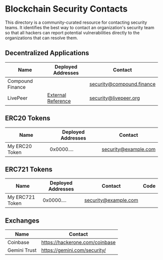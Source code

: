 # Blockchain Security Contacts

This directory is a community-curated resource for contacting security teams. It identifies the best way to contact an organization's security team so that all hackers can report potential vulnerabilities directly to the organizations that can resolve them.

## Decentralized Applications

| Name | Deployed Addresses | Contact | 
| --- | --- | --- |
| Compound Finance | | security@compound.finance
| LivePeer | [External Reference](https://github.com/livepeer/wiki/blob/master/Deployed-Contract-Addresses.md) | security@livepeer.org |

## ERC20 Tokens

| Name | Deployed Addresses | Contact | 
| --- | --- | --- | 
| My ERC20 Token | 0x0000.... | security@example.com | 

## ERC721 Tokens

| Name | Deployed Addresses | Contact | Code |
| --- | --- | --- | --- |
| My ERC721 Token | 0x0000.... | security@example.com | 

## Exchanges

| Name | Contact |
| --- | --- |
| Coinbase | https://hackerone.com/coinbase |
| Gemini Trust | https://gemini.com/security/ |
